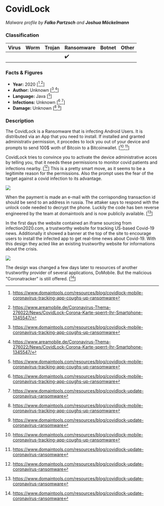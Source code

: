 
# CovidLock

_Malware profile by **Falko Partzsch** and **Joshua Möckelmann**_

### Classification

| Virus              | Worm               | Trojan| Ransomware         | Botnet| Other |
|:-------------------|:-------------------|:------|:-------------------|:------|:----------------------------------------|
|  |  |       | :heavy_check_mark: |       |  |

### Facts & Figures

* **Year:** 2020 \[[^1],[^2]\]
* **Author:** Unknown \[[^1],[^2]\]
* **Language:** Java \[[^1]]
* **Infections:** Unknown \[[^1],[^3]\]
* **Damage:** Unknown \[[^1],[^3]\]

### Description

The CovidLock is a Ransomware that is infecting Android Users. It is distributed via an App that you need to install. If installed and granted administrativ permission, it procedes to lock you out of your device and prompts to send 100$ woth of Bitcoin to a Bitcoinwallet. \[[^1],[^3]\]

CovidLock tries to convince you to activate the device administrative acces by telling you, that it needs these permissions to monitor covid patients and infections nearby. \[[^3]\] 
This is a pretty smart move, as it seems to be a legitimite reason for the permissions. Also the prompt uses the fear of the target against a covid infection to its advantage.

![](https://www.domaintools.com/assets/blog_image/corinavirus-ransom-note.png)

When the payment is made an e-mail with the corrisponding transaction id should be send to an address in russia. The attaker says to respond with the unlock code needed to decrypt the phone. Luckily the code has ben reverse engineered by the team at domaintools and is now publicily available. \[[^3]\]

In the first days the website contained an iframe sourcing from infection2020.com, a trustworthy website for tracking US-based Covid-19 news. Additionally it showed a banner at the top of the site to encourage users to install the infected app to get real-time news about Covid-19. With this design they acted like an existing trustworthy website for informations about the crisis. 

![](https://www.domaintools.com/assets/blog_image/website_map.png)

The design was changed a few days later to resources of another trustworthy provider of several applications, DoMobile. But the malicious "Coronatracker" is still offered. \[[^3]\]

[^1]: https://www.domaintools.com/resources/blog/covidlock-mobile-coronavirus-tracking-app-coughs-up-ransomware
[^2]: https://www.areamobile.de/Coronavirus-Thema-276022/News/CovidLock-Corona-Karte-sperrt-Ihr-Smartphone-1345547/
[^3]:https://www.domaintools.com/resources/blog/covidlock-update-coronavirus-ransomware
